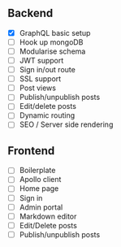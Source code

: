 ## Backend
- [X] GraphQL basic setup
- [ ] Hook up mongoDB
- [ ] Modularise schema
- [ ] JWT support
- [ ] Sign in/out route
- [ ] SSL support
- [ ] Post views
- [ ] Publish/unpublish posts
- [ ] Edit/delete posts
- [ ] Dynamic routing
- [ ] SEO / Server side rendering

## Frontend
- [ ] Boilerplate
- [ ] Apollo client
- [ ] Home page
- [ ] Sign in
- [ ] Admin portal
- [ ] Markdown editor
- [ ] Edit/Delete posts
- [ ] Publish/unpublish posts
